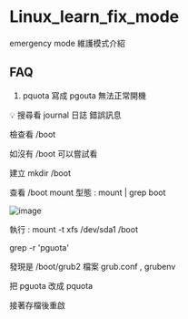 # Linux_learn_fix_mode
emergency mode 維護模式介紹

FAQ
---
1. pquota 寫成 pgouta 無法正常開機

💡 搜尋看 journal 日誌 錯誤訊息

檢查看 /boot

如沒有 /boot 可以嘗試看

建立 mkdir /boot 

查看 /boot mount 型態 : mount | grep boot

![image](https://user-images.githubusercontent.com/96226780/202836277-6fb4d0a3-597e-44f0-9bb4-fd60eeede8fb.png)

執行 : mount -t xfs /dev/sda1 /boot

grep -r 'pguota'

發現是 /boot/grub2 檔案 grub.conf , grubenv 

把 pguota 改成 pquota 

接著存檔後重啟

